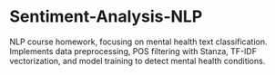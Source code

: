 # Sentiment-Analysis-NLP
NLP course homework, focusing on mental health text classification. Implements data preprocessing, POS filtering with Stanza, TF-IDF vectorization, and model training to detect mental health conditions.
